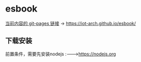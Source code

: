 # esbook

[当前内容的 git-pages 链接](https://iot-arch.github.io/esbook/) -> https://iot-arch.github.io/esbook/


## 下载安装

前置条件，需要先安装nodejs :--->https://nodejs.org

